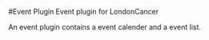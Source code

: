 #Event Plugin
Event plugin for LondonCancer


An event plugin contains a event calender and a event list.
